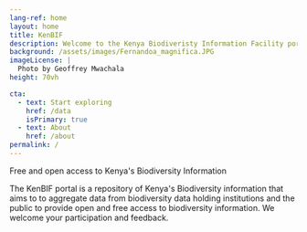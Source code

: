 ```yaml
---
lang-ref: home
layout: home
title: KenBIF
description: Welcome to the Kenya Biodiveristy Information Facility portal
background: /assets/images/Fernandoa_magnifica.JPG
imageLicense: |
  Photo by Geoffrey Mwachala 
height: 70vh

cta:
  - text: Start exploring
    href: /data
    isPrimary: true
  - text: About
    href: /about
permalink: /
---
```



Free and open access to Kenya's Biodiversity Information

The KenBIF portal is a repository of Kenya's Biodiversity information that aims to to aggregate data from biodiversity data holding institutions and the public to provide open and free access to biodiversity information. We welcome your participation and feedback. 
